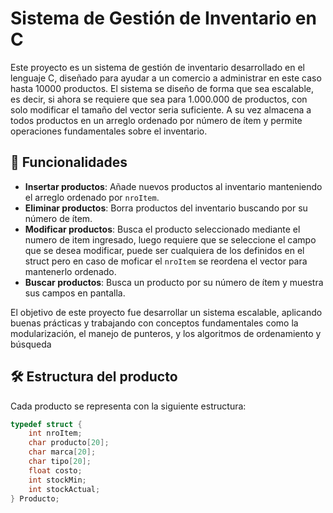 # Sistema de Gestión de Inventario en C

Este proyecto es un sistema de gestión de inventario desarrollado en el lenguaje C, diseñado para ayudar a un comercio a administrar en este caso hasta 10000 productos. 
El sistema se diseño de forma que sea escalable, es decir, si ahora se requiere que sea para 1.000.000 de productos, con solo modificar el tamaño del vector seria suficiente.
A su vez almacena a todos productos en un arreglo ordenado por número de ítem y permite operaciones fundamentales sobre el inventario.

## 🧩 Funcionalidades

- **Insertar productos**: Añade nuevos productos al inventario manteniendo el arreglo ordenado por `nroItem`.
- **Eliminar productos**: Borra productos del inventario buscando por su número de ítem.
- **Modificar productos**: Busca el producto seleccionado mediante el numero de item ingresado, luego requiere que se seleccione el campo que se desea modificar, puede ser cualquiera de
  los definidos en el struct pero en caso de moficar el `nroItem` se reordena el vector para mantenerlo ordenado.
- **Buscar productos**: Busca un producto por su número de ítem y muestra sus campos en pantalla.

El objetivo de este proyecto fue desarrollar un sistema escalable, aplicando buenas prácticas y trabajando con conceptos fundamentales como la modularización, el manejo de punteros, y los algoritmos de ordenamiento y búsqueda

## 🛠️ Estructura del producto

Cada producto se representa con la siguiente estructura:

```c
typedef struct {
    int nroItem;
    char producto[20];
    char marca[20];
    char tipo[20];
    float costo;
    int stockMin;
    int stockActual;
} Producto;

